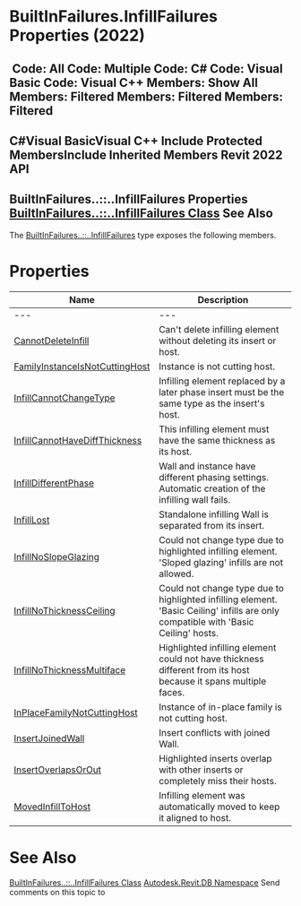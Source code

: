 # BuiltInFailures.InfillFailures Properties (2022)

﻿
 Code: All Code: Multiple Code: C# Code: Visual Basic Code: Visual C++  Members: Show All Members: Filtered Members: Filtered Members: Filtered   
---  
C#Visual BasicVisual C++
Include Protected MembersInclude Inherited Members
Revit 2022 API  
---  
BuiltInFailures..::..InfillFailures Properties  
[BuiltInFailures..::..InfillFailures Class](13a26a89-322c-ef1a-f5f1-8cd481ee4ba0.md "BuiltInFailures.InfillFailures Class") See Also  
---  
The [BuiltInFailures..::..InfillFailures](13a26a89-322c-ef1a-f5f1-8cd481ee4ba0.md "BuiltInFailures.InfillFailures Class") type exposes the following members.
# Properties
| Name | Description |
| --- | --- |
| --- | --- | --- |
| [CannotDeleteInfill](914040e3-dcd3-b686-53a9-b93b93aa16fb.md "CannotDeleteInfill Property") | Can't delete infilling element without deleting its insert or host. |
| [FamilyInstanceIsNotCuttingHost](fd95a0c2-367e-00cb-69c3-812819d35e1c.md "FamilyInstanceIsNotCuttingHost Property") | Instance is not cutting host. |
| [InfillCannotChangeType](877afc0f-3a3a-484b-0361-65a5738cdab3.md "InfillCannotChangeType Property") | Infilling element replaced by a later phase insert must be the same type as the insert's host. |
| [InfillCannotHaveDiffThickness](69e99bb2-78d2-d3e0-af2e-71084838b771.md "InfillCannotHaveDiffThickness Property") | This infilling element must have the same thickness as its host. |
| [InfillDifferentPhase](7df3db53-ead3-daca-4174-602548754230.md "InfillDifferentPhase Property") | Wall and instance have different phasing settings. Automatic creation of the infilling wall fails. |
| [InfillLost](bd49fc31-fcc7-8440-bfba-e3047688a6f5.md "InfillLost Property") | Standalone infilling Wall is separated from its insert. |
| [InfillNoSlopeGlazing](00feb0be-205e-2c2d-abdf-939d3a672fb5.md "InfillNoSlopeGlazing Property") | Could not change type due to highlighted infilling element. 'Sloped glazing' infills are not allowed. |
| [InfillNoThicknessCeiling](f5c1f72a-852f-b090-a83e-871619fcd092.md "InfillNoThicknessCeiling Property") | Could not change type due to highlighted infilling element. 'Basic Ceiling' infills are only compatible with 'Basic Ceiling' hosts. |
| [InfillNoThicknessMultiface](7930961a-26d0-fa5d-60c1-0598db0896fe.md "InfillNoThicknessMultiface Property") | Highlighted infilling element could not have thickness different from its host because it spans multiple faces. |
| [InPlaceFamilyNotCuttingHost](d19b81bb-d410-2798-b78a-8b22fa10597e.md "InPlaceFamilyNotCuttingHost Property") | Instance of in-place family is not cutting host. |
| [InsertJoinedWall](f0b21b56-7868-cb17-6436-23adc86199d5.md "InsertJoinedWall Property") | Insert conflicts with joined Wall. |
| [InsertOverlapsOrOut](206e7d23-9a5b-7631-ac1d-895bdef74419.md "InsertOverlapsOrOut Property") | Highlighted inserts overlap with other inserts or completely miss their hosts. |
| [MovedInfillToHost](03424834-8711-9e91-367b-8c414dc092d3.md "MovedInfillToHost Property") | Infilling element was automatically moved to keep it aligned to host. |

# See Also
[BuiltInFailures..::..InfillFailures Class](13a26a89-322c-ef1a-f5f1-8cd481ee4ba0.md "BuiltInFailures.InfillFailures Class")
[Autodesk.Revit.DB Namespace](87546ba7-461b-c646-cbb1-2cb8f5bff8b2.md "Autodesk.Revit.DB Namespace")
Send comments on this topic to 